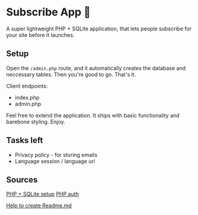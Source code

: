 # Subscribe App 📧
A super lightweight PHP + SQLite application, that lets people subscribe for your site before it launches.


## Setup
Open the ``/admin.php`` route, and it automatically creates the database and neccessary tables. Then you're good to go. That's it.

Client endpoints:
- index.php
- admin.php

Feel free to extend the application. It ships with basic functionality and barebone styling. Enjoy. 

## Tasks left
- Privacy policy - for storing emails
- Language session / language url

## Sources
[PHP + SQLite setup](https://www.makeareadme.com/)
[PHP auth](https://www.sqlitetutorial.net/sqlite-php/)


[Help to create Readme.md](https://www.makeareadme.com/)